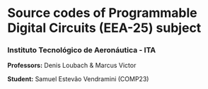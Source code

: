 # Source codes of Programmable Digital Circuits (EEA-25) subject
### Instituto Tecnológico de Aeronáutica - ITA
**Professors:** Denis Loubach & Marcus Victor

**Student:** Samuel Estevão Vendramini (COMP23)
